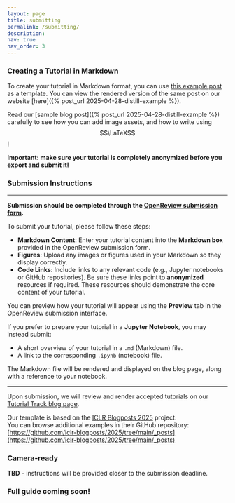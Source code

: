 ```yaml
---
layout: page
title: submitting
permalink: /submitting/
description:
nav: true
nav_order: 3
---
```


### Creating a Tutorial in Markdown


To create your tutorial in Markdown format, you can use [this example post](https://github.com/data-brain-mind/blogpost-track/blob/main/_posts/2025-04-28-distill-example.md) as a template. You can view the rendered version of the same post on our website [here]({% post_url 2025-04-28-distill-example %}).


Read our [sample blog post]({% post_url 2025-04-28-distill-example %}) carefully to see how you can add image assets, and how to write using $$\LaTeX$$!


**Important: make sure your tutorial is completely anonymized before you export and submit it!**

### Submission Instructions
---

**Submission should be completed through the [OpenReview submission form](https://openreview.net/group?id=NeurIPS.cc/2025/Workshop/DBM/Tutorials&referrer=%5BHomepage%5D(%2F)#tab-your-consoles).**

To submit your tutorial, please follow these steps:

- **Markdown Content**: Enter your tutorial content into the **Markdown box** provided in the OpenReview submission form.
- **Figures**: Upload any images or figures used in your Markdown so they display correctly.
- **Code Links**: Include links to any relevant code (e.g., Jupyter notebooks or GitHub repositories). Be sure these links point to **anonymized** resources if required. These resources should demonstrate the core content of your tutorial.


You can preview how your tutorial will appear using the **Preview** tab in the OpenReview submission interface.


If you prefer to prepare your tutorial in a **Jupyter Notebook**, you may instead submit:

- A short overview of your tutorial in a `.md` (Markdown) file.
- A link to the corresponding `.ipynb` (notebook) file.

The Markdown file will be rendered and displayed on the blog page, along with a reference to your notebook.




---

Upon submission, we will review and render accepted tutorials on our [Tutorial Track blog page](/blogpost-track/blog/index.html).

Our template is based on the [ICLR Blogposts 2025](https://iclr-blogposts.github.io/2025/about/) project.  
You can browse additional examples in their GitHub repository:  
[https://github.com/iclr-blogposts/2025/tree/main/_posts](https://github.com/iclr-blogposts/2025/tree/main/_posts)



### Camera-ready

**TBD** - instructions will be provided closer to the submission deadline.

### Full guide coming soon!